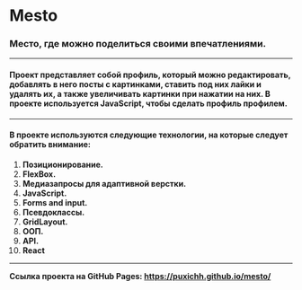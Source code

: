 # Mesto
### Место, где можно поделиться своими впечатлениями.
-----
#### Проект представляет собой профиль, который можно редактировать, добавлять в него посты с картинками, ставить под них лайки и удалять их, а также увеличивать картинки при нажатии на них. В проекте используется JavaScript, чтобы сделать профиль профилем.
-----
#### В проекте используются следующие технологии, на которые следует обратить внимание:
1. **Позиционирование.**
2. **FlexBox.**
3. **Медиазапросы для адаптивной верстки.**
4. **JavaScript.**
5. **Forms and input.**
6. **Псевдоклассы.**
7. **GridLayout.**
8. **ООП.**
9. **API.**
10. **React**
-----

**Ссылка проекта на GitHub Pages: https://puxichh.github.io/mesto/**